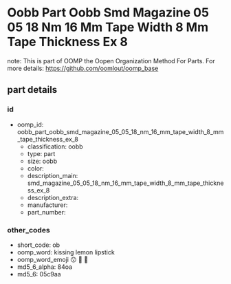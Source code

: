# Oobb Part Oobb Smd Magazine 05 05 18 Nm 16 Mm Tape Width 8 Mm Tape Thickness Ex 8  

note: This is part of OOMP the Oopen Organization Method For Parts. For more details: https://github.com/oomlout/oomp_base

##  part details





### id
* oomp_id: oobb_part_oobb_smd_magazine_05_05_18_nm_16_mm_tape_width_8_mm_tape_thickness_ex_8
  * classification: oobb
  * type: part
  * size: oobb
  * color: 
  * description_main: smd_magazine_05_05_18_nm_16_mm_tape_width_8_mm_tape_thickness_ex_8
  * description_extra: 
  * manufacturer: 
  * part_number: 

### other_codes
* short_code: ob
* oomp_word: kissing lemon lipstick
* oomp_word_emoji :kissing: :lemon: :lipstick:
* md5_6_alpha: 84oa
* md5_6: 05c9aa